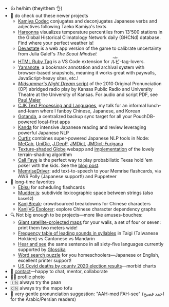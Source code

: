 - 👍 he/him (they/them 👌)
- 🔭 do check out these newer projects
  - [Kamiya Codec](https://github.com/fasiha/kamiya-codec) conjugates and deconjugates Japanese verbs and adjectives following Taeko Kamiya's texts
  - [Hareonna](https://fasiha.github.io/hareonna/) visualizes temperature percentiles from 13'500 stations in the Global Historical Climatology Network daily (GHCNd) database. Find where your perfect weather is!
  - [Devastate](https://fasiha.github.io/devastate/) is a web app version of the game to calibrate uncertainty from Julia Galef's *The Scout Mindset*
  - [HTML Ruby Tag](https://marketplace.visualstudio.com/items?itemName=fasiha.ruby-html-tag) is a VS Code extension for <ruby>ルビ<rt>ruby</rt></ruby>-tag-lovers.
  - [Yamanote](https://github.com/fasiha/yamanote), a bookmark annotation and archival system with browser-based snapshots, meaning it works great with paywalls, JavaScript-heavy sites, etc.!
  - [*Midsummer's Night Dream* script](https://fasiha.github.io/kansas-op-midsummer/) of the 2010 Original Pronunciation (OP) abridged radio play by Kansas Public Radio and University Theatre at the University of Kansas. For audio and script PDF, see [Paul Meier](https://www.paulmeier.com/dream-radio-broadcast/)
  - [CJK Text Processing and Languages](https://fasiha.github.io/cjk-2021/), my talk for an informal lunch-and-learn where I fanboy Chinese, Japanese, and Korean
  - [Gotanda](https://github.com/fasiha/gotanda-pouchdb-server), a centralized backup sync target for all your PouchDB-powered local-first apps
  - [Kanda](https://github.com/fasiha/kanda) for intensive Japanese reading and review leveraging powerful Japanese NLP
  - [Curtiz](https://github.com/fasiha/curtiz-japanese-nlp) combines super-powered Japanese NLP tools in Node: [MeCab](https://github.com/taku910/mecab), [UniDic](https://unidic.ninjal.ac.jp), [J.DepP](http://www.tkl.iis.u-tokyo.ac.jp/~ynaga/jdepp/#dl), [JMDict](http://jmdict.org/), [JMDict-Furigana](https://github.com/Doublevil/JmdictFurigana)
  - [Texture-shaded Globe](https://fasiha.github.io/post/texshade/) webapp and [implementation](https://github.com/fasiha/texshade-py/) of the lovely terrain-shading algorithm
  - [Call Faye](https://github.com/fasiha/hold-em-tools) is the perfect way to play probabilistic Texas hold 'em poker with the kids. See the [blog post](https://fasiha.github.io/post/risk-for-kids-and-grownups/).
  - [MemriseDriver](https://github.com/fasiha/memrise-driver): add text-to-speech to your Memrise flashcards, via AWS Polly (Japanese support!) and Puppeteer
- 🤳 long-time favorites
    - [Ebisu](https://fasiha.github.io/ebisu/) for scheduling flashcards
    - [Mudder.js](https://github.com/fasiha/mudderjs): subdivide lexicographic space between strings (also `base62`)
    - [KanjiBreak](https://kanjibreak.glitch.me): crowdsourced breakdowns for Chinese characters
    - [KanjiVG Explorer](https://fasiha.github.io/kanjivg-explorer/): explore Chinese character dependency graphs
- 🔍 Not big enough to be projects—more like amuses-bouches:
    - [Giant satellite-projected maps](https://observablehq.com/@fasiha/satellite-explorer-with-presets) for your walls, a set of four or seven: print them two meters wide!
    - [Frequency table of leading sounds in syllables](https://github.com/fasiha/sinic-fronts#readme) in Taigi (Taiwanese Hokkien) vs Cantonese vs Mandarin
    - [Hear and see](https://fasiha.github.io/glossika-example-sentence-1/) the same sentence in all sixty-five languages currently supported by [Glossika](https://ai.glossika.com/)
    - [Word search puzzle](https://fasiha.github.io/word-search-puzzle/) for you homeschoolers—Japanese or English, excellent printer support!
    - [US Covid deaths by county 2020 election results](https://github.com/fasiha/covid-county#readme)—morbid charts
- 🤙 [contact](https://fasiha.github.io/#contact)—happy to chat, mentor, collaborate
- 🧑‍🎨 [profile photo](https://www.flickr.com/photos/ain-t_looking_for_nothing/8757900003/)
- 🇮🇳 always try the paan
- 🇨🇳 always try the mapo tofu
- 👄 very gentle pronunciation suggestion: "AAH-med FAH-see" (احمد  فصيح for the Arabic/Persian readers)
